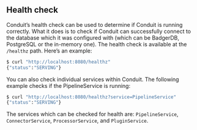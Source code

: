 ## Health check
Conduit’s health check can be used to determine if Conduit is running correctly. What it does is to check if Conduit 
can successfully connect to the database which it was configured with (which can be BadgerDB, PostgreSQL or the 
in-memory one). The health check is available at the `/healthz` path. Here’s an example:

```bash
$ curl "http://localhost:8080/healthz"
{"status":"SERVING"}
```

You can also check individual services within Conduit. The following example checks if the PipelineService is running:
```bash
$ curl "http://localhost:8080/healthz?service=PipelineService"
{"status":"SERVING"}
```

The services which can be checked for health are: `PipelineService`, `ConnectorService`, `ProcessorService`, and 
`PluginService`.
